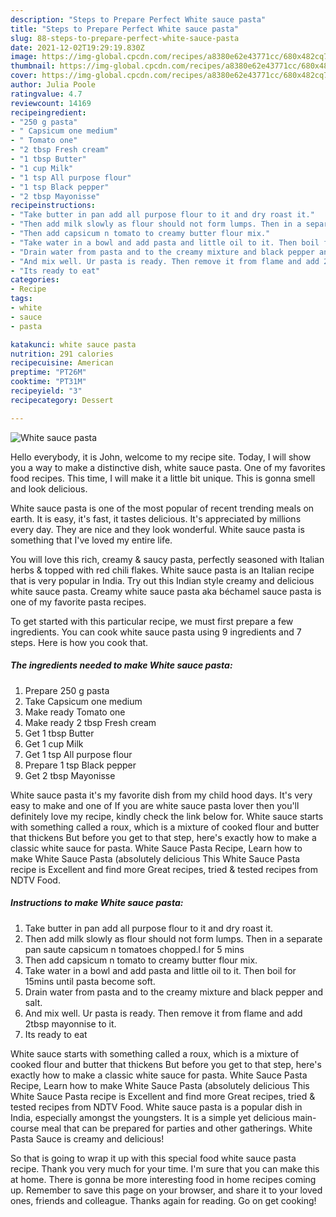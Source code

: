 ```yaml
---
description: "Steps to Prepare Perfect White sauce pasta"
title: "Steps to Prepare Perfect White sauce pasta"
slug: 88-steps-to-prepare-perfect-white-sauce-pasta
date: 2021-12-02T19:29:19.830Z
image: https://img-global.cpcdn.com/recipes/a8380e62e43771cc/680x482cq70/white-sauce-pasta-recipe-main-photo.jpg
thumbnail: https://img-global.cpcdn.com/recipes/a8380e62e43771cc/680x482cq70/white-sauce-pasta-recipe-main-photo.jpg
cover: https://img-global.cpcdn.com/recipes/a8380e62e43771cc/680x482cq70/white-sauce-pasta-recipe-main-photo.jpg
author: Julia Poole
ratingvalue: 4.7
reviewcount: 14169
recipeingredient:
- "250 g pasta"
- " Capsicum one medium"
- " Tomato one"
- "2 tbsp Fresh cream"
- "1 tbsp Butter"
- "1 cup Milk"
- "1 tsp All purpose flour"
- "1 tsp Black pepper"
- "2 tbsp Mayonisse"
recipeinstructions:
- "Take butter in pan add all purpose flour to it and dry roast it."
- "Then add milk slowly as flour should not form lumps. Then in a separate pan saute capsicum n tomatoes chopped.l for 5 mins"
- "Then add capsicum n tomato to creamy butter flour mix."
- "Take water in a bowl and add pasta and little oil to it. Then boil for 15mins until pasta become soft."
- "Drain water from pasta and to the creamy mixture and black pepper and salt."
- "And mix well. Ur pasta is ready. Then remove it from flame and add 2tbsp mayonnise to it."
- "Its ready to eat"
categories:
- Recipe
tags:
- white
- sauce
- pasta

katakunci: white sauce pasta 
nutrition: 291 calories
recipecuisine: American
preptime: "PT26M"
cooktime: "PT31M"
recipeyield: "3"
recipecategory: Dessert

---
```



![White sauce pasta](https://img-global.cpcdn.com/recipes/a8380e62e43771cc/680x482cq70/white-sauce-pasta-recipe-main-photo.jpg)

Hello everybody, it is John, welcome to my recipe site. Today, I will show you a way to make a distinctive dish, white sauce pasta. One of my favorites food recipes. This time, I will make it a little bit unique. This is gonna smell and look delicious.

White sauce pasta is one of the most popular of recent trending meals on earth. It is easy, it's fast, it tastes delicious. It's appreciated by millions every day. They are nice and they look wonderful. White sauce pasta is something that I've loved my entire life.

You will love this rich, creamy &amp; saucy pasta, perfectly seasoned with Italian herbs &amp; topped with red chili flakes. White sauce pasta is an Italian recipe that is very popular in India. Try out this Indian style creamy and delicious white sauce pasta. Creamy white sauce pasta aka béchamel sauce pasta is one of my favorite pasta recipes.


To get started with this particular recipe, we must first prepare a few ingredients. You can cook white sauce pasta using 9 ingredients and 7 steps. Here is how you cook that.

<!--inarticleads1-->

##### The ingredients needed to make White sauce pasta:

1. Prepare 250 g pasta
1. Take  Capsicum one medium
1. Make ready  Tomato one
1. Make ready 2 tbsp Fresh cream
1. Get 1 tbsp Butter
1. Get 1 cup Milk
1. Get 1 tsp All purpose flour
1. Prepare 1 tsp Black pepper
1. Get 2 tbsp Mayonisse


White sauce pasta it&#39;s my favorite dish from my child hood days. It&#39;s very easy to make and one of If you are white sauce pasta lover then you&#39;ll definitely love my recipe, kindly check the link below for. White sauce starts with something called a roux, which is a mixture of cooked flour and butter that thickens But before you get to that step, here&#39;s exactly how to make a classic white sauce for pasta. White Sauce Pasta Recipe, Learn how to make White Sauce Pasta (absolutely delicious This White Sauce Pasta recipe is Excellent and find more Great recipes, tried &amp; tested recipes from NDTV Food. 

<!--inarticleads2-->

##### Instructions to make White sauce pasta:

1. Take butter in pan add all purpose flour to it and dry roast it.
1. Then add milk slowly as flour should not form lumps. Then in a separate pan saute capsicum n tomatoes chopped.l for 5 mins
1. Then add capsicum n tomato to creamy butter flour mix.
1. Take water in a bowl and add pasta and little oil to it. Then boil for 15mins until pasta become soft.
1. Drain water from pasta and to the creamy mixture and black pepper and salt.
1. And mix well. Ur pasta is ready. Then remove it from flame and add 2tbsp mayonnise to it.
1. Its ready to eat


White sauce starts with something called a roux, which is a mixture of cooked flour and butter that thickens But before you get to that step, here&#39;s exactly how to make a classic white sauce for pasta. White Sauce Pasta Recipe, Learn how to make White Sauce Pasta (absolutely delicious This White Sauce Pasta recipe is Excellent and find more Great recipes, tried &amp; tested recipes from NDTV Food. White sauce pasta is a popular dish in India, especially amongst the youngsters. It is a simple yet delicious main-course meal that can be prepared for parties and other gatherings. White Pasta Sauce is creamy and delicious! 

So that is going to wrap it up with this special food white sauce pasta recipe. Thank you very much for your time. I'm sure that you can make this at home. There is gonna be more interesting food in home recipes coming up. Remember to save this page on your browser, and share it to your loved ones, friends and colleague. Thanks again for reading. Go on get cooking!
